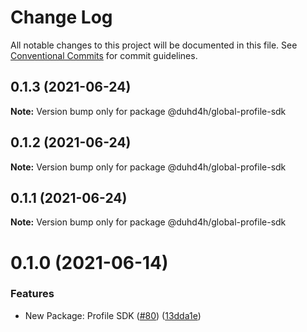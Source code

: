# Change Log

All notable changes to this project will be documented in this file.
See [Conventional Commits](https://conventionalcommits.org) for commit guidelines.

## 0.1.3 (2021-06-24)

**Note:** Version bump only for package @duhd4h/global-profile-sdk





## 0.1.2 (2021-06-24)

**Note:** Version bump only for package @duhd4h/global-profile-sdk





## 0.1.1 (2021-06-24)

**Note:** Version bump only for package @duhd4h/global-profile-sdk





# 0.1.0 (2021-06-14)


### Features

* New Package: Profile SDK ([#80](https://github.com/pancakeswap/pancake-toolkit/tree/master/packages/pancake-profile-sdk/issues/80)) ([13dda1e](https://github.com/pancakeswap/pancake-toolkit/tree/master/packages/pancake-profile-sdk/commit/13dda1e43c6528dd7a1812c8a860f6f242148062))
